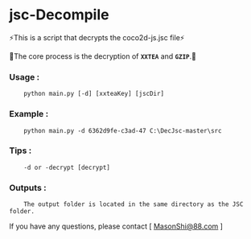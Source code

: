 ﻿# jsc-Decompile

⚡This is a script that decrypts the coco2d-js.jsc file⚡

🌈The core process is the decryption of **`XXTEA`** and **`GZIP`**.🌈
### Usage :
        python main.py [-d] [xxteaKey] [jscDir]
### Example :
        python main.py -d 6362d9fe-c3ad-47 C:\DecJsc-master\src
### Tips :
        -d or -decrypt [decrypt]
### Outputs :
        The output folder is located in the same directory as the JSC folder.


If you have any questions, please contact [ MasonShi@88.com ]
